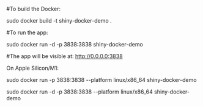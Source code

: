 #To build the Docker:

sudo docker build -t shiny-docker-demo .

#To run the app:

sudo docker run -d -p 3838:3838 shiny-docker-demo

#The app will be visible at: http://0.0.0.0:3838




On Apple Silicon/M1:

sudo docker run -p 3838:3838 --platform linux/x86_64  shiny-docker-demo


sudo docker run -d -p 3838:3838   --platform linux/x86_64   shiny-docker-demo






